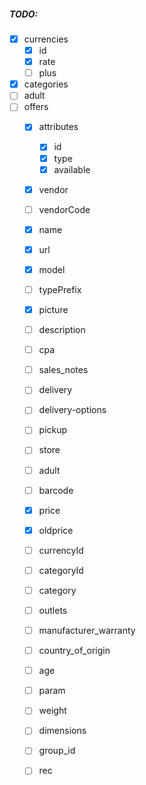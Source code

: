 ##### TODO:

* [x] currencies
    * [x] id
    * [x] rate
    * [ ] plus
* [x] categories
* [ ] adult
* [ ] offers
    * [x] attributes
        * [x] id
        * [x] type
        * [x] available
    * [x] vendor
    * [ ] vendorCode
    * [x] name
    * [x] url
    * [x] model
    * [ ] typePrefix
    * [x] picture
    * [ ] description
    * [ ] cpa
    * [ ] sales_notes
    * [ ] delivery
    * [ ] delivery-options
    * [ ] pickup
    * [ ] store
    * [ ] adult
    * [ ] barcode
    * [x] price
    * [x] oldprice
    * [ ] currencyId
    * [ ] categoryId
    * [ ] category
    * [ ] outlets
    * [ ] manufacturer_warranty
    * [ ] country_of_origin
    * [ ] age
    * [ ] param
    * [ ] weight
    * [ ] dimensions
    * [ ] group_id
    * [ ] rec
    